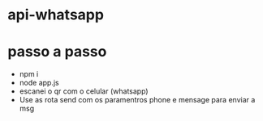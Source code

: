 # api-whatsapp

# passo a passo
- npm i 
- node app.js
- escanei o qr com o celular (whatsapp)
- Use as rota send com os paramentros phone e mensage para enviar a msg
